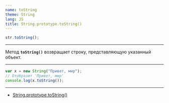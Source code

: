 ```yaml
---
name: toString
theme: String
lang: JS
title: String.prototype.toString()
---
```


```js
str.toString();
```

---

Метод **`toString()`** возвращает строку, представляющую указанный объект.

---

```js
var x = new String("Привет, мир");
// Отобразит 'Привет, мир'
console.log(x.toString());
```

---

- [String.prototype.toString()](https://developer.mozilla.org/ru/docs/Web/JavaScript/Reference/Global_Objects/String/toString)
